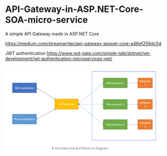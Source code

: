 # API-Gateway-in-ASP.NET-Core-SOA-micro-service
A simple API Gateway made in ASP.NET Core

https://medium.com/streamwriter/api-gateway-aspnet-core-a46ef259dc54

JWT authentication
https://www.red-gate.com/simple-talk/dotnet/net-development/jwt-authentication-microservices-net/

![alt text](https://github.com/kdashivantha/API-Gateway-in-ASP.NET-Core-SOA-micro-service/blob/master/image.png)


